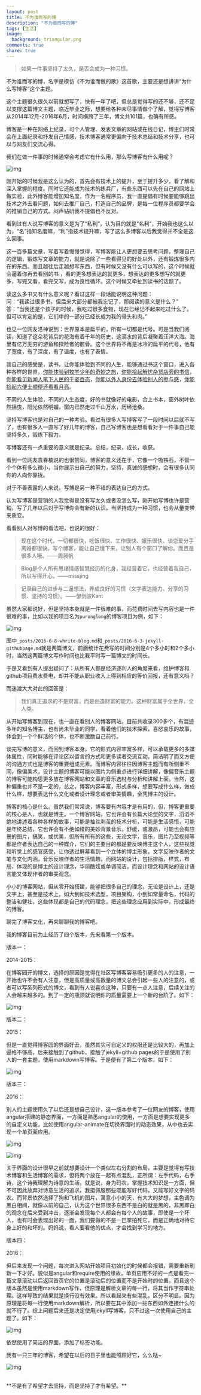 ```yaml
---
layout: post
title: 不为谁而写的博
description: "不为谁而写的博"
tags: [生活]
image:
  background: triangular.png
comments: true
share: true
---
```


> 如果一件事坚持了太久，是否会成为一种习惯。

不为谁而写的博，名字是模仿《不为谁而做的歌》这首歌，主要还是想讲讲“为什么写博客”这个主题。

这个主题很久很久以前就想写了，快有一年了吧，但总是觉得写的还不够，还不足以支撑这篇博文主题，临近毕业之际，想要给各种未尽事情做个了解，觉得写博客从2014年12月-2016年6月，时间横跨了三年，博文共101篇，也确有所感。

<!-- more -->

博客是一种在网络上纪录，可个人管理、发表文章的网站或在线日记，博主们时常会在上面纪录和抒发自己情感，技术博客通常更偏向于技术总结和技术分享，也可以与网友们交流心得。

我们在做一件事的时候通常会考虑它有什么用，那么写博客有什么用呢？

![img]({{site.url}}images/article/2016-6-8/7.jpg)

刚开始的时候我是这么认为的，首先会有技术上的提升，至于提升多少，看了解和深入掌握的程度。同时它还能成为技术的练兵厂，有些东西可以先在自己的网站上做实验，此外博客能增加知名度，作为一名程序员，我一直提倡有时候要能够跳出技术之外去看问题，如何去推广自己，打造自己的品牌，是每一位程序员都要学会的推销自己的方式。闷声钻研我不提倡也不反对。

看到过有人说写博客的意义是为了“私利”，认为目的就是“名利”，开始我也这么以为，“名”指知名度嘛，“利”指技术提升嘛，写了这么多博客以后我觉得并不全是这么回事。

这一百多篇文章，写着写着慢慢觉得，写博客能让人更想要去思考问题，整理自己的逻辑，锻炼写文章的能力，就是说除了一些看得见的好处以外，还有锻炼很多内在的东西。而且越往后走越想写东西，但有时候又没有什么可以写的，这个时候就会逼着你再去看别的书
，看的更多想表达的就更多，想表达的更多想写的就更多，写完又看，看完又写，成为良性循环。这个时候又牵扯到读书的话题了。

读这么多书又有什么意义呢？看过这样一段话能说明这种问题：<br  />问：“我读过很多书，但后来大部分都被我忘记了，那阅读的意义是什么？”<br  />
答：“当我还是个孩子的时候，我吃过很多食物，现在已经记不起来吃过什么了。但可以肯定的是，它们中的一部分已经长成为我的骨头和肉。”

也见一位网友洛神说到：世界原本是扁平的，所有一切都是代号。可是当我们阅读，知道了这朵花背后的花海有着千年的历史，这滴水的背后凝聚着汪洋大海。海里有亿万无穷的游鱼和探险者的骸骨。这个世界将不再是冰冷的扁平的代号，他有了宽度，有了深度，有了温度，也有了表情。

我自己的感受是，读书，让你能体验到不同的人生，能够通过书这个窗口，进入各种各样的世界，[你能体验到牧羊少年的奇妙之旅](http://www.puronglong.com/2015/10/02/%E7%89%A7%E7%BE%8A%E5%B0%91%E5%B9%B4%E7%9A%84%E5%A5%87%E5%B9%BB%E4%B9%8B%E6%97%85.html)，[你能拾起解忧杂货店旁的书信](http://www.puronglong.com/2015/02/24/%E8%A7%A3%E5%BF%A7%E6%9D%82%E8%B4%A7%E5%BA%97.html)，[你能看见新闻人笔下人民的千姿百态](http://www.puronglong.com/2015/02/22/%E7%9C%8B%E8%A7%81.html)，[你能以外人身份去体验别人的参与感](http://www.puronglong.com/2016/02/29/%E5%8F%82%E4%B8%8E%E6%84%9F.html)，[你能捡起六便士顺便还看看月亮](http://www.puronglong.com/2016/05/07/%E6%9C%88%E4%BA%AE%E4%B8%8E%E5%85%AD%E4%BE%BF%E5%A3%AB.html)。

不同的人生体验，不同的人生态度，好的书就像好的电影，合上书本，窗外树叶依然摇曳，阳光依然明媚，窗内已然走过千山万水，历经沧桑。

坚持写博客也是对自己的一种考验。看过有很多人写博客写了一段时间以后就不写了，也有很多人一直写了好几年的博客，自己写博客也是想看看对于一件事自己能坚持多久，锻炼下毅力。

写博客还有一点重要的意义就是纪录。总结，纪录，成长，收获。

看到一位网友袁春楠说的也很赞同，博客的意义还在于，它像一个吸铁石，不管一个个体有多么微小，当你展示出自己的努力，坚持，真诚的感想时，会有很多认同你的人向你靠拢。

对于不善表露的人来说，写博是另一种不错的表达自己的方式。

认为写博客是营销的人我觉得是没有写太久或者没怎么写，刚开始写博也许是营销，写了几年以后对于写博你会有新的认识。当坚持成为一种习惯，也会从量变带来质变。

看看别人对写博的看法吧，也说的很好：

> 现在这个时代，一切都很快，吃饭很快、工作很快、娱乐很快、谈恋爱分手离婚都很快。写个博客，能让自己慢下来，让别人有个窗口了解你。而且是很多人哦。——周昶帆

> Blog是个人所有思绪情感智慧经历的化身，我经营着它，也经营着我自己，所以写得开心。——missjing

> 记录自己的进步与二逼想法，养成良好的习惯（文字表达能力、分享的习惯、坚持的习惯）。——邹剑波Kant

虽然大家都说好，但是坚持本身就是一件很难的事，而花费时间去写内容也是一件很难的事，比如以我的项目名为```puronglong```的博客项目为例，如下：

![img]({{site.url}}images/article/2016-6-8/6.png)

图中```_posts/2016-6-8-whrite-blog.md```和```_posts/2016-6-3-jekyll-githubpage.md```就是两篇博文，前面统计花费写的时间分别是4个多小时和2个多小时，当然这两篇博文写作时间也比我平时写一篇博文的时间长。

于是又看到有人提出疑问了：从所有人都是经济逐利人的角度来看，维护博客和github项目费水费电，却并不能从职业收入上得到相应的等价回报，还有意义吗？

而迷渡大大对此的回答是：

> 我们真正追求的不是财富，而是创造财富的能力。这种财富属于全世界，全人类。

从开始写博客到现在，也一直在看别人的博客网站，目前共收录300多个，有混迹多年的知名博主，也有尚未毕业的同学，看着他们的技术探索，喜怒哀乐的故事，体会到一个个鲜活的个体，也不断激励自己前行。

谈完写博的意义，而回到博客本身。它的形式内容丰富多样，可以承载更多的多媒体属性，同时能够在评论区以留言的方式和更多读者交流互动。简洁明了而又方便的沟通方式也是博客的重要组成元素。而博客内容往往因博客主题而有所侧重不同，像偏美术，设计主题的博客可能以图片为侧重点进行详细讲解，像偏音乐主题的博客可能构思更多放在博客网站和文章的音乐选材与分析和讲解上面。当然，这种偏重也并不是一定的，总之，博客内容丰富，形式多样，想要写成什么样，做成什么样，想要表达什么文化或者设计理念或者审美情趣，全凭博主的设计。

博客的核心是什么。虽然我们常常说，博客要有内容才是有用的，但，博客更重要的核心是人，也就是博主。一个博客网站，它也许会有长篇大论型的文字，滔滔不绝地讲述着各种各样的故事，可能是抽丝剥茧的技术分析，可能是生活感悟，可能是年终总结，它也许会有不绝如缕的美妙背景音乐，舒缓，或激昂，可能也会有应景的图片，搞笑，或优美，但所有所有的这些，无论文字，音乐，图片乃至视频等都是作者表达自己的一种媒介，它们的主要目的都是要反映博主这个人，这些视觉和听觉上的感官感受，让你透过屏幕看到一个立体的博主形象，文字反映作者的文笔与文化内涵，音乐反映作者的生活情趣，而网站的设计，包括排版，样式，布局，体现的是博主的设计理念，华丽酷炫或单调简洁，而设计理念和网站的设计语言能又体现作者的审美观念。

小小的博客网站，但从零开始搭建，能够把很多自己的理念，无论是设计上，还是文字上，甚至是技术上，如大到如技术选型，项目架构，小到如常量命名，代码的整洁和健壮，这些体现都是自己的代码理念，把这些理念应用到实际中，形成最终的博客。

聊完了博客文化，再来聊聊我的博客吧。

我的博客目前为止经历了四个版本，先来看第一个版本。

版本一：

2014-2015：

在博客园开的博文，选择的原因是觉得在社区写博客容易吸引更多的人的注意，一开始也许不会有人注意，但是高质量或高数量的博文总会引起一些人的注意的，或者可以写系列形式的博文，看到有人说喜欢这种，只要有一点人注意，后续关注的人会越来越多的。到了一定的瓶颈就说明你的质量需要上一个新的台阶了。如下：

![img]({{site.url}}images/article/2016-6-8/1.png)

版本二：

2015：

但是一直觉得博客园的界面好丑，虽然其实可自定义的权限还是比较大的，再加上逼格不够高，后来接触到了github，接触了jekyll+github pages的于是使用了别人的一套主题，使用markdown写博客。于是便有了第二个版本，如下：

![img]({{site.url}}images/article/2016-6-8/2.png)

版本三：

2016：

别人的主题使用久了以后还是想自己设计，这一版本参考了一位网友的博客，使用angular搭建的静态界面，一方面是熟悉angular的使用，一方面是想要实现更多的自定义功能，比如使用angular-animate在切换界面时的动态效果，从中也去实现一个单页面应用。

![img]({{site.url}}images/article/2016-6-8/3.png)

![img]({{site.url}}images/article/2016-6-8/4.png)

关于界面的设计很早之前就想要设计一个类似左右分割的布局，主要是觉得有写技术博客和生活博客的需求，但将两个放在一起有点混乱，正所谓：左手代码，右手诗，这个诗我理解为诗意的生活，就是说，身为码农，掌握技术知识是一方面，但不可因此放弃对诗意生活的追求。我挺佩服那些既能写好代码，又能写好文字的码农。而背景依然选择了狗和飞机的图片，寓意小小的天，有大大的梦想，主色调为黑白相间，就像以前的自己，认为这个世界很多东西不是白的就是黑的，非黑即白的观念在后来受到冲击，逐渐会发现每个人都会有每个人的故事，即使是一个坏人，也有时会表现出好的一面，我们要做的不是一巴掌拍死它，而是正确地对待它身上好的和坏的。妈妈说，看人要看他的优点，才会找到学习的地方。

版本四：

2016：

但后来发现一个问题，每次进入网站开始项目初始化的时候都会报错，需要重新刷新一下才好。貌似是angular和require使用的缘故。单页应用不好的一点是看完一篇文章滚动以后返回首页它的位置是滚动后的位置而不是开始时的位置。而且这个版本虽然是使用markdown写作，但原理是解析文章的每一行，将其当作字符串处理。这样导致的结果就是换行没有效果。所以看起来有些混乱，区分不明显。因为原理是将每一行使用markdown解析，所以要在其中添加一些东西如外连接什么的就不行了。综上问题后来还是决定使用jekyll写博客，只不过这一次使用自己的主题了。如下：

![img]({{site.url}}images/article/2016-6-8/5.png)

依然使用了简洁的界面，添加了标签功能。

我有一只三年的博客，希望在以后的日子里也能照顾好它，么么哒~

![img]({{site.url}}images/article/2016-6-8/8.jpg)

<br  />
**不是有了希望才去坚持，而是坚持了才有希望。**